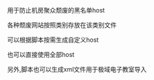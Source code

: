 用于防止机房聚众颓废的黑名单host

各种颓废网站按照类别存放在该类别文件

可以根据脚本按需生成自定义host

也可以直接使用全部host

另外,脚本也可以生成xml文件用于极域电子教室导入

